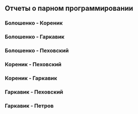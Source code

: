## Отчеты о парном программировании

### Болошенко - Кореник


### Болошенко - Гаркавик


### Болошенко - Пеховский


### Кореник - Пеховский


### Кореник - Гаркавик


### Гаркавик - Пеховский


### Гаркавик - Петров
